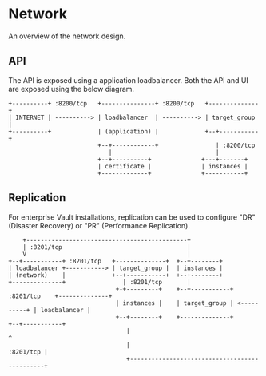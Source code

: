 # Network

An overview of the network design.

## API

The API is exposed using a application loadbalancer. Both the API and UI are exposed using the below diagram.

```text
+----------+ :8200/tcp   +---------------+ :8200/tcp   +--------------+
| INTERNET | ----------> | loadbalancer  | ----------> | target_group |
+----------+             | (application) |             +--+-----------+
                         +--+------------+                | :8200/tcp
                            |                             |
                         +--+----------+              +---+-------+
                         | certificate |              | instances |
                         +-------------+              +-----------+
```

## Replication

For enterprise Vault installations, replication can be used to configure "DR" (Disaster Recovery) or "PR" (Performance Replication).

```text
    +---------------------------------------------+
    | :8201/tcp                                   |
    V                                             |
+--+-----------+ :8201/tcp   +--------------+  +--+--------+
| loadbalancer +-----------> | target_group |  | instances |
| (network)    |             +--+-----------+  +--+--------+
+--------------+                | :8201/tcp       |
                              +-+---------+    +--+-----------+ :8201/tcp    +--------------+
                              | instances |    | target_group | <----------+ | loadbalancer |
                              +--+--------+    +--------------+              +--+-----------+
                                 |                                              ^
                                 |                                    :8201/tcp |
                                 +----------------------------------------------+
```
